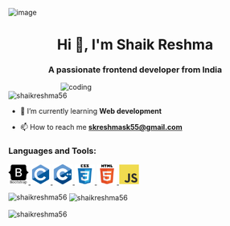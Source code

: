 

![image](https://github.com/ShaikReshma56/ShaikReshma56/assets/151609027/c0fefc42-acd9-4c8b-a0e9-d680a17e40b5)
<h1 align="center">Hi 👋, I'm Shaik Reshma</h1>
<h3 align="center">A passionate frontend developer from India</h3>
<img align="right"alt="coding"width="400"src="https://hyqsoft.com/wp-content/uploads/2021/10/MicrosoftTeams-image-60.png"

<p align="left"> <img src="https://komarev.com/ghpvc/?username=shaikreshma56&label=Profile%20views&color=0e75b6&style=flat" alt="shaikreshma56" /> </p>

- 🌱 I’m currently learning **Web development**

- 📫 How to reach me **skreshmask55@gmail.com**



<h3 align="left">Languages and Tools:</h3>
<p align="left"> <a href="https://getbootstrap.com" target="_blank" rel="noreferrer"> <img src="https://raw.githubusercontent.com/devicons/devicon/master/icons/bootstrap/bootstrap-plain-wordmark.svg" alt="bootstrap" width="40" height="40"/> </a> <a href="https://www.cprogramming.com/" target="_blank" rel="noreferrer"> <img src="https://raw.githubusercontent.com/devicons/devicon/master/icons/c/c-original.svg" alt="c" width="40" height="40"/> </a> <a href="https://www.w3schools.com/cpp/" target="_blank" rel="noreferrer"> <img src="https://raw.githubusercontent.com/devicons/devicon/master/icons/cplusplus/cplusplus-original.svg" alt="cplusplus" width="40" height="40"/> </a> <a href="https://www.w3schools.com/css/" target="_blank" rel="noreferrer"> <img src="https://raw.githubusercontent.com/devicons/devicon/master/icons/css3/css3-original-wordmark.svg" alt="css3" width="40" height="40"/> </a> <a href="https://www.w3.org/html/" target="_blank" rel="noreferrer"> <img src="https://raw.githubusercontent.com/devicons/devicon/master/icons/html5/html5-original-wordmark.svg" alt="html5" width="40" height="40"/> </a> <a href="https://developer.mozilla.org/en-US/docs/Web/JavaScript" target="_blank" rel="noreferrer"> <img src="https://raw.githubusercontent.com/devicons/devicon/master/icons/javascript/javascript-original.svg" alt="javascript" width="40" height="40"/> </a> </p>

<p><img align="left" src="https://github-readme-stats.vercel.app/api/top-langs?username=shaikreshma56&show_icons=true&locale=en&layout=compact" alt="shaikreshma56" /></p>

<p>&nbsp;<img align="center" src="https://github-readme-stats.vercel.app/api?username=shaikreshma56&show_icons=true&locale=en" alt="shaikreshma56" /></p>

<p><img align="center" src="https://github-readme-streak-stats.herokuapp.com/?user=shaikreshma56&" alt="shaikreshma56" /></p>
